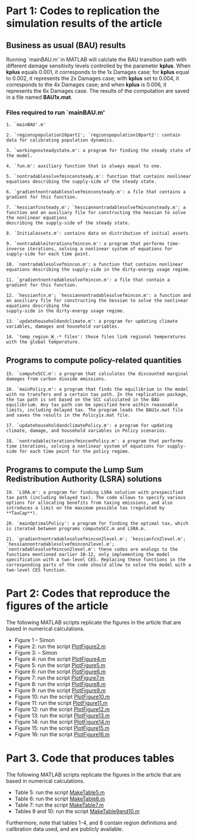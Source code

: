 # Part 1: Codes to replication the simulation results of the article

## Business as usual (BAU) results

Running `mainBAU.m' in MATLAB will calclate the BAU transition path with different damage sensitivity levels controlled by the parameter **kplus**. When **kplus** equals 0.001, it corresponds to the 1x Damages case; for **kplus** equal to 0.002, it represents the 2x Damages case; with **kplus** set to 0.004, it corresponds to the 4x Damages case; and when **kplus** is 0.006, it represents the 6x Damages case. The results of the computation are saved in a file named **BAU1x.mat**.

### Files required to run `mainBAU.m'

    1. `mainBAU'.m'
    
    2. `regionspopulation18part1'; `regionspopulation18part2': contain data for calibrating population dynamics.
    
    3. `workingonsteadystate.m': a program for finding the steady state of the model.
    
    4. `fun.m': auxiliary function that is always equal to one.
    
    5. `nontradablesolvefminconsteady.m': function that contains nonlinear equations describing the supply-side of the steady state.
    
    6. `gradientnontradablesolvefminconsteady.m': a file that contains a gradient for this function.
    
    7. `hessianfcnsteady.m'; `hessiannontradablesolvefminconsteady.m': a function and an auxiliary file for constructing the hessian to solve the nonlinear equations 
    describing the supply-side of the steady state.
    
    8. `Initialassets.m': contains data on distribution of initial assets
    
    9. `nontradableiterationsfmincon.m': a program that performs time-inverse iterations, solving a nonlinear system of equations for supply-side for each time point.
    
    10. `nontradablesolvefmincon.m': a function that contains nonlinear equations describing the supply-side in the dirty-energy usage regime.
    
    11. `gradientnontradablesolvefmincon.m': a file that contain a gradient for this function.
    
    12. `hessianfcn.m'; `hessiannontradablesolvefmincon.m': a function and an auxiliary file for constructing the hessian to solve the nonlinear equations describing the 
    supply-side in the dirty-energy usage regime.
    
    13. `updatehouseholdandclimate.m': a program for updating climate variables, damages and household variables.
    
    14. `temp_region_W_-* files': those files link regional temperatures with the global temperature.

## Programs to compute policy-related quantities

    15. `computeSCC.m': a program that calculates the discounted marginal damages from carbon dioxide emissions.
    
    16. `mainPolicy.m': a program that finds the equilibrium in the model with no transfers and a certain tax path. In the replication package, the tax path is set based on the SCC calculated in the BAU equilibrium. Any tax path can be specified here within reasonable limits, including delayed tax. The program loads the BAU1x.mat file and saves the results in the Policy1x.mat file.
    
    17. `updatehouseholdandclimatePolicy.m': a program for updating climate, damage, and household variables in Policy scenarios.
    
    18. `nontradableiterationsfminconPolicy.m': a program that performs time iterations, solving a nonlinear system of equations for supply-side for each time point for the policy regime.
    
## Programs to compute the Lump Sum Redistribution Authority (LSRA) solutions 

    19. `LSRA.m': a program for finding LSRA solution with prespecified tax path (including delayed tax). The code allows to specify various options for allocating benefits from taxing emissions, and also introduces a limit on the maximum possible tax (regulated by **TaxCap**).
    
    20. `mainOptimalPolicy': a program for finding the optimal tax, which is iterated between programs computeSCC.m and LSRA.m.
    
    21. `gradientnontradablesolvefmincon2level.m'; `hessianfcn2level.m'; `hessiannontradablesolvefmincon2level.m'; `nontradablesolvefmincon2level.m': these codes are analogs to the functions mentioned earlier 10-12, only implementing the model specification with a two-level CES. Replacing these functions in the corresponding parts of the code should allow to solve the model with a two-level CES function.

    
# Part 2: Codes that reproduce the figures of the article

The following MATLAB scripts replicate the figures in the article that are based in numerical calculations.

- Figure 1 – Simon
- Figure 2: run the script [PlotFigure2.m](PlotFigure2.m) 
- Figure 3: – Simon
- Figure 4: run the script [PlotFigure4.m](PlotFigure4.m)
- Figure 5: run the script [PlotFigure5.m](PlotFigure5.m)
- Figure 6: run the script [PlotFigure6.m](PlotFigure6.m)
- Figure 7: run the script [PlotFigure7.m](PlotFigure7.m)
- Figure 8: run the script [PlotFigure8.m](PlotFigure8.m)
- Figure 9: run the script [PlotFigure9.m](PlotFigure9.m)
- Figure 10: run the script [PlotFigure10.m](PlotFigure10.m)
- Figure 11: run the script [PlotFigure11.m](PlotFigure11.m)
- Figure 12: run the script [PlotFigure12.m](PlotFigure12.m)
- Figure 13: run the script [PlotFigure13.m](PlotFigure13.m)
- Figure 14: run the script [PlotFigure14.m](PlotFigure14.m)
- Figure 15: run the script [PlotFigure15.m](PlotFigure15.m)
- Figure 16: run the script [PlotFigure16.m](PlotFigure16.m)


# Part 3. Code that produces tables

The following MATLAB scripts replicate the figures in the article that are based in numerical calculations.

- Table 5: run the script [MakeTable5.m](MakeTable5.m)
- Table 6: run the script [MakeTable6.m](MakeTable6.m)
- Table 7: run the script [MakeTable7.m](MakeTable7.m)
- Tables 9 and 10: run the script [MakeTable9and10.m](MakeTable9and10.m)

Furthermore, note that tables 1-4, and 8 contain region definitions and calibration data used, and are publicly available.

